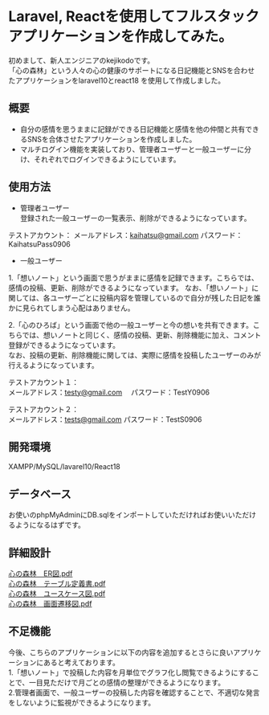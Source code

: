 # Laravel, Reactを使用してフルスタックアプリケーションを作成してみた。
初めまして、新人エンジニアのkejikodoです。    
「心の森林」という人々の心の健康のサポートになる日記機能とSNSを合わせたアプリケーションをlaravel10とreact18 を使用して作成しました。

## 概要
- 自分の感情を思うままに記録ができる日記機能と感情を他の仲間と共有できるSNSを合体させたアプリケーションを作成しました。    
 - マルチログイン機能を実装しており、管理者ユーザーと一般ユーザーに分け、それぞれでログインできるようにしています。
 

## 使用方法
- 管理者ユーザー     
登録された一般ユーザーの一覧表示、削除ができるようになっています。
 
テストアカウント：
メールアドレス：kaihatsu@gmail.com  パスワード：KaihatsuPass0906

- 一般ユーザー

    
1.「想いノート」という画面で思うがままに感情を記録できます。こちらでは、感情の投稿、更新、削除ができるようになっています。
  なお、「想いノート」に関しては、各ユーザーごとに投稿内容を管理しているので自分が残した日記を誰かに見られてしまう心配はありません。
  
2.「心のひろば」という画面で他の一般ユーザーと今の想いを共有できます。こちらでは、想いノートと同じく、感情の投稿、更新、削除機能に加え、コメント登録ができるようになっています。    
なお、投稿の更新、削除機能に関しては、実際に感情を投稿したユーザーのみが行えるようになっています。                   

テストアカウント１：     
メールアドレス：testy@gmail.com  　パスワード：TestY0906     

テストアカウント２：     
メールアドレス：tests@gmail.com    パスワード：TestS0906


## 開発環境
XAMPP/MySQL/lavarel10/React18

## データベース
お使いのphpMyAdminにDB.sqlをインポートしていただければお使いいただけるようになるはずです。     

## 詳細設計
[心の森林　ER図.pdf](https://github.com/kejikodo/kokoronoshinnrinn-git/files/13315129/ER.pdf)     
[心の森林　テーブル定義書.pdf](https://github.com/kejikodo/kokoronoshinnrinn-git/files/13315141/default.pdf)     
[心の森林　ユースケース図.pdf](https://github.com/kejikodo/kokoronoshinnrinn-git/files/13315144/default.pdf)    
[心の森林　画面遷移図.pdf](https://github.com/kejikodo/kokoronoshinnrinn-git/files/13315159/default.pdf)

## 不足機能
今後、こちらのアプリケーションに以下の内容を追加するとさらに良いアプリケーションにあると考えております。    
1.「想いノート」で投稿した内容を月単位でグラフ化し閲覧できるようにすることで、一目見ただけで月ごとの感情の整理ができるようになります。        
2.管理者画面で、一般ユーザーの投稿した内容を確認することで、不適切な発言をしないように監視ができるようになります。


